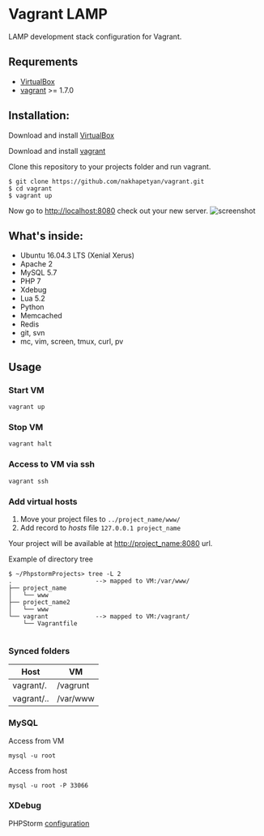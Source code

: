 Vagrant LAMP
============

LAMP development stack configuration for Vagrant.

Requrements
-----------

* [VirtualBox](http://www.virtualbox.org/)
* [vagrant](http://vagrantup.com/) >= 1.7.0

Installation:
-------------

Download and install [VirtualBox](http://www.virtualbox.org/)

Download and install [vagrant](http://vagrantup.com/)

Clone this repository to your projects folder and run vagrant.
	
	$ git clone https://github.com/nakhapetyan/vagrant.git	
    $ cd vagrant
    $ vagrant up

Now go to [http://localhost:8080](http://localhost:8080) check out your new server. 
![screenshot](https://i.imgur.com/bZmei51.png)


What's inside:
--------------

* Ubuntu 16.04.3 LTS (Xenial Xerus)
* Apache 2
* MySQL 5.7
* PHP 7
* Xdebug
* Lua 5.2
* Python
* Memcached
* Redis
* git, svn
* mc, vim, screen, tmux, curl, pv


Usage
-----
### Start VM

	vagrant up

### Stop VM

	vagrant halt
	
### Access to VM via ssh
 
	vagrant ssh


### Add virtual hosts

1. Move your project files to `../project_name/www/` 
2. Add record to *hosts* file `127.0.0.1 project_name`

Your project will be available at [http://project_name:8080](http://project_name:8080) url.	 
 
Example of directory tree 
```shell 
$ ~/PhpstormProjects> tree -L 2
.                       --> mapped to VM:/var/www/
├── project_name
│   └── www
├── project_name2
│   └── www
└── vagrant             --> mapped to VM:/vagrant/
    └── Vagrantfile
 
``` 
 

### Synced folders

Host            | VM
----------------|----------------------
vagrant/.       | /vagrunt
vagrant/..      | /var/www


### MySQL
 
Access from VM

	mysql -u root
	
Access from host
		
	mysql -u root -P 33066 


### XDebug

PHPStorm [configuration](https://www.sitepoint.com/install-xdebug-phpstorm-vagrant/)


